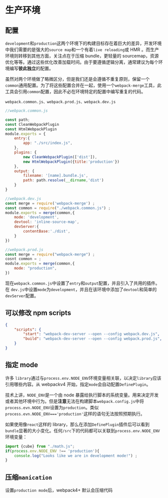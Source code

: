 # 生产环境

## 配置

`development`和`production`这两个环境下的构建目标存在着巨大的差异，开发环境中我们需要的是强大的`source map`和一个有着`live reloading`或 HMR 。而生产环境则转移到其他方面，关注点在于压缩 bundle，更轻量的 sourcemap，资源优化等等。通过这些优化改善加载时间。由于要遵循逻辑分离，通常建议为每个环境编写**彼此独立**的配置。

虽然对两个环境做了略微区分，但是我们还是会遵循不重复原则，保留一个`common`通用配置。为了将这些配置合并在一起，使用一个`webpack-merge`工具，此工具会引用`common`配置，因此不必在环境特定的配置中编写重复的代码。

`webpack.common.js、webpack.prod.js、webpack.dev.js`

```js
//webpack.common.js

const path;
const CleanWebpackPlugin
const HtmlWebpackPlugin
module.exports = {
    entry:{
        app: "./src/index.js",
    },
    plugins: {
        new CleanWebpackPlugin(['dist']),
        new HtmlWebpackPlugin({title:'production'})
    },
    output: {
        filename: '[name].bundle.js',
        path: path.resolve(__dirname,'dist')
    }
}
```

```js
//webpack.dev.js
const merge = require('webpack-merge') ;
const common = require("./webpack.common.js") ;
module.exports = merge(common,{
    mode: 'development',
    devtool: 'inline-source-map',
    devServer:{
        contentBase:'./dist',
    }
})
```

```js
//webpack.prod.js
const merge = require("webpack-merge") ;
cosnt common = ;
module.exports = merge(common,{
    mode: "production",
})
```

现在`webpack.common.js`中设置了`entry`和`output`配置，并且引入了共用的插件。在 `dev.js`中设置`mode`为`development`，并且在该环境中添加了`devtool`和简单的`devServer`配置。

## 可以修改 npm scripts

```json
{
    "scripts": {
        "start": "webpack-dev-server --open --config webpack.dev.js",
        "build": "webpack-dev-server --open --config webpack.prod.js",
    }
}
```

## 指定 mode

许多 `library`通过与`process.env.NODE_ENV`环境变量相关联，以决定`library`应该引用哪些内容。从 webpackv4 开始，指定`mode`会自动配置`DefinePlugin`。

技术上讲，`NODE_ENV`是一个由 node 暴露给执行脚本的系统变量。用来决定开发或者其他环境中行为。但是**注意**无法在构建脚本`webpack.config.js`中将`process.evn.NODE_ENV`设置为`production`。类似`process.evn.NODE_ENV==='production'`这样的语句无法按照预期执行。

如果使用像`react`这样的 library，那么在添加`DefinePlugin`插件后可以看到`bundle`显著的大小变化。任何`/src`下的代码都可以关联到`process.env.NODE_ENV`环境变量：
```js
import {cube} from "./math.js";
if(process.env.NODE_ENV !== 'production'){
    console.log("Looks like we are in development mode!") ;
}
```

## 压缩`manication`

设置`production mode`后，webpack4+ 默认会压缩代码

